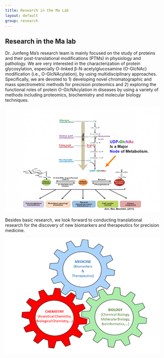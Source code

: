 ```yaml
---
title: Research in the Ma Lab
layout: default
group: research
---
```


## Research in the Ma lab

Dr. Junfeng Ma’s research team is mainly focused on the study of proteins and their post-translational modifications (PTMs) in physiology and pathology. We are very interested in the characterization of protein glycosylation, especially O-linked β-N-acetylglucosamine (O-GlcNAc) modification (i.e., O-GlcNAcylation), by using multidisciplinary approaches. Specifically, we are devoted to 1) developing novel chromatographic and mass spectrometric methods for precision proteomics and 2) exploring the functional roles of protein O-GlcNAcylation in diseases by using a variety of methods including proteomics, biochemistry and molecular biology techniques. 

![Picture of HBP and O-GlcNAc](/static/img/homepage_top.png)

Besides basic research, we look forward to conducting translational research for the discovery of new biomarkers and therapeutics for precision medicine. 

![Bottom picture](/static/img/homepage_bottom.png)